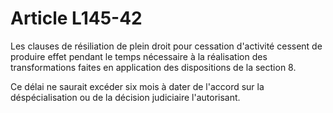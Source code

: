 # Article L145-42

Les clauses de résiliation de plein droit pour cessation d'activité cessent de produire effet pendant le temps nécessaire à la réalisation des transformations faites en application des dispositions de la section 8.

Ce délai ne saurait excéder six mois à dater de l'accord sur la déspécialisation ou de la décision judiciaire l'autorisant.
